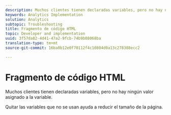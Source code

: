 ```yaml
---
description: Muchos clientes tienen declaradas variables, pero no hay ningún valor asignado a la variable.
keywords: Analytics Implementation
solution: Analytics
subtopic: Troubleshooting
title: Fragmento de código HTML
topic: Developer and implementation
uuid: 3f57da82-4d41-47a2-9fcb-74b9b08068ba
translation-type: tm+mt
source-git-commit: 16ba0b12e0f70112f4c10804d0a13c278388ecc2

---
```



# Fragmento de código HTML

Muchos clientes tienen declaradas variables, pero no hay ningún valor asignado a la variable.

Quitar las variables que no se usan ayuda a reducir el tamaño de la página.
